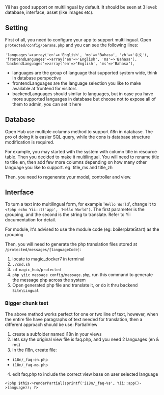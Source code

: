 Yii has good support on multilingual by default. It should be seen at 3 level: database, interface, asset (like images etc).

## Setting
First of all, you need to configure your app to support multilingual. 
Open `protected/config/params.php` and you can see the following lines:
```
'languages'=>array('en'=>'English', 'ms'=>'Bahasa', 'zh'=>'中文'),
'frontendLanguages'=>array('en'=>'English', 'ms'=>'Bahasa'),
'backendLanguages'=>array('en'=>'English', 'ms'=>'Bahasa'), 
```
* languages are the group of language that supported system wide, think in database perspective
* frontendLanguages are the language selection you like to make available at frontend for visitors
* backendLanguages should similar to languages, but in case you have more supported languages in database but choose not to expose all of them to admin, you can set it here

## Database
Open Hub use multiple columns method to support i18n in database. The pro of doing it is easier SQL query, while the cons is database structure modification is required.

For example, you may started with the system with column title in resource table. Then you decided to make it multilingual. You will need to rename title to title_en, then add few more columns depending on how many other language you like to support. eg: title_ms and title_zh

Then, you need to regenerate your model, controller and view. 

## Interface
To turn a text into multilingual form, for example '`Hello World`', change it to `<?php echo Yii::t('app', 'Hello World')`. The first parameter is the grouping, and the second is the string to translate. Refer to Yii documentation for detail.

For module, it's advised to use the module code (eg: boilerplateStart) as the grouping. 

Then, you will need to generate the php translation files stored at `/protected/messages/[languageCode]`:

1. locate to magic_docker7 in terminal
1. `./cmd.sh`
1. `cd magic_hub/protected`
1. `php yiic message config/message.php`, run this command to generate the message php across the system
1. Open generated php file and translate it, or do it thru backend `Site\Lingual`

### Bigger chunk text
The above method works perfect for one or two line of text, however, when the entire file have paragraphs of text needed for translation, then a different approach should be use: PartialView

1. create a subfolder named i18n in your views
2. lets say the original view file is faq.php, and you need 2 languages (en & ms)
3. in the i18n, create file:
  * `i18n/_faq-en.php`
  * `i18n/_faq-ms.php`
4. edit faq.php to include the correct view base on user selected language 

`<?php $this->renderPartial(sprintf('i18n/_faq-%s', Yii::app()->language)); ?>`